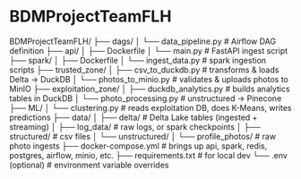 # BDMProjectTeamFLH
 
BDMProjectTeamFLH/
├── dags/
│   └── data_pipeline.py                  # Airflow DAG definition
├── api/
│   ├── Dockerfile
│   └── main.py                           # FastAPI ingest script
├── spark/
│   ├── Dockerfile
│   └── ingest_data.py                    # spark ingestion scripts
├── trusted_zone/
│   ├── csv_to_duckdb.py                  # transforms & loads Delta → DuckDB
│   └── photos_to_minio.py                # validates & uploads photos to MinIO
├── exploitation_zone/
│   ├── duckdb_analytics.py               # builds analytics tables in DuckDB
│   └── photo_processing.py               # unstructured → Pinecone
├── ML/
│   └── clustering.py                     # reads exploitation DB, does K-Means, writes predictions
├── data/
│   ├── delta/                            # Delta Lake tables (ingested + streaming)
│   ├── log_data/                         # raw logs, or spark checkpoints
│   ├── structured/                       # csv files
│   └── unstructured/
│       └── profile_photos/               # raw photo ingests
├── docker-compose.yml                    # brings up api, spark, redis, postgres, airflow, minio, etc.
├── requirements.txt                      # for local dev
└── .env (optional)                       # environment variable overrides
